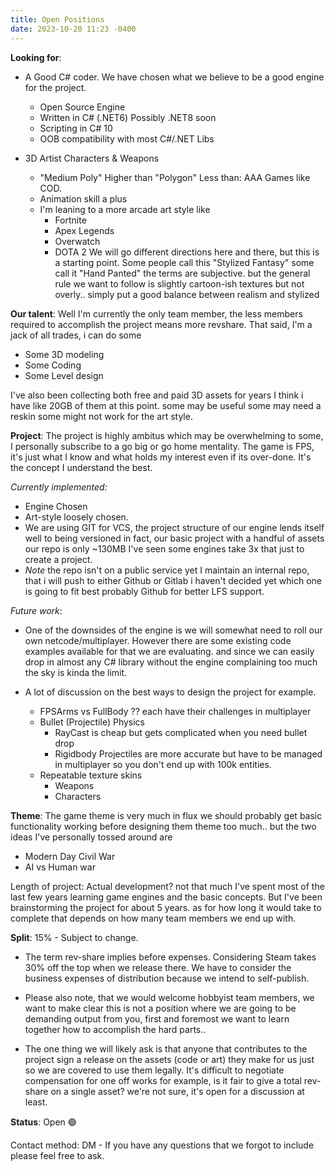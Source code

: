 ```yaml
---
title: Open Positions
date: 2023-10-20 11:23 -0400
---
```


**Looking for**: 
- A Good C# coder.
  We have chosen what we believe to be a good engine for the project. 
	  
	-  Open Source Engine
	- Written in C# (.NET6) Possibly .NET8 soon
	- Scripting in C# 10
	- OOB compatibility with most C#/.NET Libs
	   
- 3D Artist 
	Characters & Weapons 
	 -  "Medium Poly" 
		   Higher than "Polygon"  Less than: AAA Games like COD.
	- Animation skill a plus
	- I'm leaning to a more arcade art style like 
		- Fortnite 
		- Apex Legends
		- Overwatch
		- DOTA 2
	  We will go different directions here and there, but this is a starting point.  Some people call this "Stylized Fantasy" some call it "Hand Panted" the terms are subjective.  but the general rule we want to follow is slightly cartoon-ish textures but not overly.. simply put a good balance between realism and stylized

**Our talent**: Well I'm currently the only team member, the less members required to accomplish the project means more revshare. That said, I'm a jack of all trades,  i can do some 

- Some 3D modeling
- Some Coding 
- Some Level design  
  
I've also been collecting both free and paid 3D assets for years I think i have like 20GB of them at this point.  some may be useful some may need a reskin some might not work for the art style. 

**Project**: The project is highly ambitus which may be overwhelming to some, I personally subscribe to a go big or go home mentality.  The game is FPS, it's just what I know and what holds my interest even if its over-done.  It's the concept I understand the best.  

*Currently implemented:*
  - Engine Chosen
  - Art-style loosely chosen.
  - We are using GIT for VCS, the project structure of our engine lends itself well to being versioned in fact, our basic project with a handful of assets our repo is only ~130MB I've seen some engines take 3x that just to create a project. 
  - *Note* the repo isn't on a public service yet I maintain an internal repo, that i will push to either Github or Gitlab  i haven't decided yet which one is going to fit best probably Github for better LFS support.
  
*Future work*:
 - One of the downsides of the engine is we will somewhat need to roll our own netcode/multiplayer. However there are some existing code examples available for that we are evaluating. and since we can easily drop in almost any C# library without the engine complaining too much the sky is kinda the limit.
 - A lot of discussion on the best ways to design the project for example.
   
	 - FPSArms vs FullBody ?? each have their challenges in multiplayer
	 - Bullet (Projectile) Physics 
		 - RayCast is cheap but gets complicated when you need bullet drop
		 - Rigidbody Projectiles are more accurate but have to be managed in multiplayer so you don't end up with 100k entities.
	 - Repeatable texture skins
		 - Weapons 
		 - Characters 

**Theme**: The game theme is very much in flux we should probably get basic functionality working before designing them theme too much.. but the two ideas I've personally tossed around are

- Modern Day Civil War
-  AI vs Human war


Length of project: Actual development? not that much I've spent most of the last few years learning game engines and the basic concepts. But I've been brainstorming the project for about 5 years.  as for how long it would take to complete that depends on how many team members we end up with.  

**Split**: 15%  - Subject to change. 

- The term rev-share implies before expenses. Considering Steam takes 30% off the top when we release there. We have to consider the business expenses of distribution because we intend to self-publish.

- Please also note, that we would welcome hobbyist team members, we want to make clear this is not a position where we are going to be demanding output from you, first and foremost we want to learn together how to accomplish the hard parts..
   
- The one thing we will likely ask is that anyone that contributes to the project sign a release on the assets (code or art) they make for us just so we are covered to use them legally. It's difficult to negotiate compensation for one off works for example, is it fair to give a total rev-share on a single asset? we're not sure, it's open for a discussion at least. 


**Status**: Open 🟢

Contact method: DM  - If you have any questions that we forgot to include please feel free to ask. 
